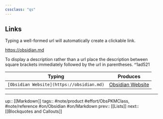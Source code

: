 ```yaml
---
cssclass: "qs"
---
```

## Links

Typing a well-formed url will automatically create a clickable link.

https://obsidian.md

To display a description rather than a url place the description between square brackets immediately followed by the url in parentheses. ^1ad521

| Typing                                    | Produces                                |
| ----------------------------------------- | --------------------------------------- |
| `[Obsidian Website](https://obsidian.md)` | [Obsidian Website](https://obsidian.md) |


---
up:: [[Markdown]]
tags:: #note/product #effort/ObsPKMClass, #note/reference #on/Obsidian #on/Markdown 
prev:: [[Lists]]
next:: [[Blockquotes and Callouts]]

